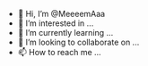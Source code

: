 - 👋 Hi, I’m @MeeeemAaa
- 👀 I’m interested in ...
- 🌱 I’m currently learning ...
- 💞️ I’m looking to collaborate on ...
- 📫 How to reach me ...

<!---
MeeeemAaa/MeeeemAaa is a ✨ special ✨ repository because its `README.md` (this file) appears on your GitHub profile.
You can click the Preview link to take a look at your changes.
--->
